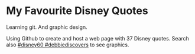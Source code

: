 # My Favourite Disney Quotes

Learning git. And graphic design. 

Using Github to create and host a web page with 37 Disney quotes. Search also [#disney60 #debbiediscovers](https://twitter.com/search?q=debbiediscovers%20%23disney60&src=typd) to see graphics.
